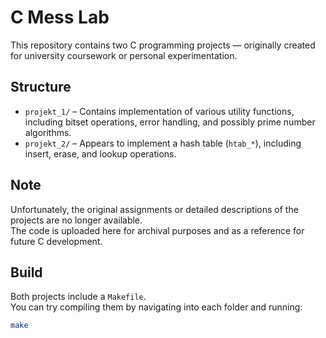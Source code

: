 # C Mess Lab

This repository contains two C programming projects — originally created for university coursework or personal experimentation.

## Structure

- `projekt_1/` – Contains implementation of various utility functions, including bitset operations, error handling, and possibly prime number algorithms.
- `projekt_2/` – Appears to implement a hash table (`htab_*`), including insert, erase, and lookup operations.

## Note

Unfortunately, the original assignments or detailed descriptions of the projects are no longer available.  
The code is uploaded here for archival purposes and as a reference for future C development.

## Build

Both projects include a `Makefile`.  
You can try compiling them by navigating into each folder and running:

```bash
make

